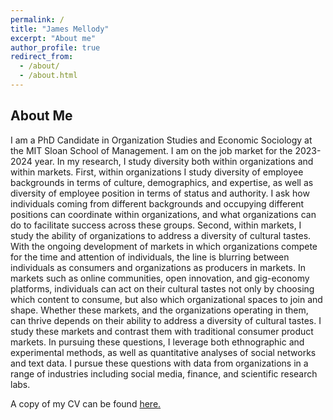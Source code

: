 ```yaml
---
permalink: /
title: "James Mellody"
excerpt: "About me"
author_profile: true
redirect_from: 
  - /about/
  - /about.html
---
```

## About Me
 
I am a PhD Candidate in Organization Studies and Economic Sociology at the MIT Sloan School of Management. I am on the job market for the 2023-2024 year. In my research, I study diversity both within organizations and within markets. First, within organizations I study diversity of employee backgrounds in terms of culture, demographics, and expertise, as well as diversity of employee position in terms of status and authority. I ask how individuals coming from different backgrounds and occupying different positions can coordinate within organizations, and what organizations can do to facilitate success across these groups. Second, within markets, I study the ability of organizations to address a diversity of cultural tastes. With the ongoing development of markets in which organizations compete for the time and attention of individuals, the line is blurring between individuals as consumers and organizations as producers in markets. In markets such as online communities, open innovation, and gig-economy platforms, individuals can act on their cultural tastes not only by choosing which content to consume, but also which organizational spaces to join and shape. Whether these markets, and the organizations operating in them, can thrive depends on their ability to address a diversity of cultural tastes. I study these markets and contrast them with traditional consumer product markets. In pursuing these questions, I leverage both ethnographic and experimental methods, as well as quantitative analyses of social networks and text data. I pursue these questions with data from organizations in a range of industries including social media, finance, and scientific research labs.

A copy of my CV can be found <a href="jmellody.github.io/files/Mellody_CV_2023.pdf" target="_blank">here.</a>